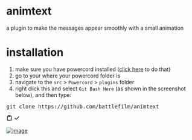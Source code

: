 # animtext
a plugin to make the messages appear smoothly with a small animation


# installation
<ol>
<li>make sure you have powercord installed (<a href="https://powercord.dev/installation" title="hi there" rel="nofollow">click here</a> to do that)</li>
<li>go to your where your powercord folder is</li>
<li>navigate to the <code>src</code> &gt; <code>Powercord</code> &gt; <code>plugins</code> folder</li>
<li>right click this and select <code>Git Bash Here</code> (as shown in the screenshot below), and then type:</li>
</ol>
<div class="highlight highlight-source-shell position-relative"><pre>git clone https://github.com/battlefilm/animtext</pre><div class="zeroclipboard-container position-absolute right-0 top-0">
    <clipboard-copy aria-label="Copy" class="ClipboardButton btn js-clipboard-copy m-2 p-0 tooltipped-no-delay" data-copy-feedback="Copied!" data-tooltip-direction="w" value="git clone https://github.com/spinfish/bored-powercord-plugin
" tabindex="0" role="button">
      <svg aria-hidden="true" viewBox="0 0 16 16" version="1.1" data-view-component="true" height="16" width="16" class="octicon octicon-clippy js-clipboard-clippy-icon m-2">
    <path fill-rule="evenodd" d="M5.75 1a.75.75 0 00-.75.75v3c0 .414.336.75.75.75h4.5a.75.75 0 00.75-.75v-3a.75.75 0 00-.75-.75h-4.5zm.75 3V2.5h3V4h-3zm-2.874-.467a.75.75 0 00-.752-1.298A1.75 1.75 0 002 3.75v9.5c0 .966.784 1.75 1.75 1.75h8.5A1.75 1.75 0 0014 13.25v-9.5a1.75 1.75 0 00-.874-1.515.75.75 0 10-.752 1.298.25.25 0 01.126.217v9.5a.25.25 0 01-.25.25h-8.5a.25.25 0 01-.25-.25v-9.5a.25.25 0 01.126-.217z"></path>
</svg>
      <svg aria-hidden="true" viewBox="0 0 16 16" version="1.1" data-view-component="true" height="16" width="16" class="octicon octicon-check js-clipboard-check-icon color-text-success d-none m-2">
    <path fill-rule="evenodd" d="M13.78 4.22a.75.75 0 010 1.06l-7.25 7.25a.75.75 0 01-1.06 0L2.22 9.28a.75.75 0 011.06-1.06L6 10.94l6.72-6.72a.75.75 0 011.06 0z"></path>
</svg>
    </clipboard-copy>
  </div></div>
<p><a target="_blank" rel="noopener noreferrer" href="https://camo.githubusercontent.com/c923ff37f6967baa43c264c0be746cfa1f9aa2bafc79f2cf89d7a1c140212552/68747470733a2f2f6d656469612e646973636f72646170702e6e65742f6174746163686d656e74732f3636383939393937373833333436333832312f3738343632303736303631373435313535302f67697462617368686572655f2e706e673f77696474683d343535266865696768743d323533"><img src="https://camo.githubusercontent.com/c923ff37f6967baa43c264c0be746cfa1f9aa2bafc79f2cf89d7a1c140212552/68747470733a2f2f6d656469612e646973636f72646170702e6e65742f6174746163686d656e74732f3636383939393937373833333436333832312f3738343632303736303631373435313535302f67697462617368686572655f2e706e673f77696474683d343535266865696768743d323533" alt="image" data-canonical-src="https://media.discordapp.net/attachments/668999977833463821/784620760617451550/gitbashhere_.png?width=455&amp;height=253" style="max-width:100%;"></a></p>
